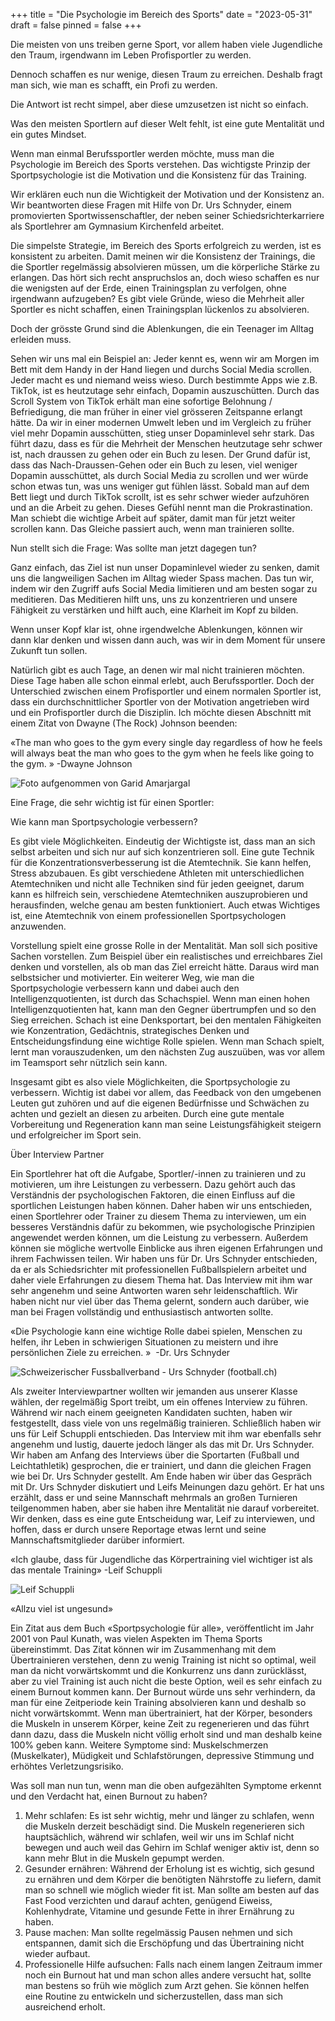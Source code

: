 +++
title = "Die Psychologie im Bereich des Sports"
date = "2023-05-31"
draft = false
pinned = false
+++
<!--StartFragment-->

Die meisten von uns treiben gerne Sport, vor allem haben viele Jugendliche den Traum, irgendwann im Leben Profisportler zu werden.  

Dennoch schaffen es nur wenige, diesen Traum zu erreichen. Deshalb fragt man sich, wie man es schafft, ein Profi zu werden.  

Die Antwort ist recht simpel, aber diese umzusetzen ist nicht so einfach.  

Was den meisten Sportlern auf dieser Welt fehlt, ist eine gute Mentalität und ein gutes Mindset.  

Wenn man einmal Berufssportler werden möchte, muss man die Psychologie im Bereich des Sports verstehen. Das wichtigste Prinzip der Sportpsychologie ist die Motivation und die Konsistenz für das Training.  

Wir erklären euch nun die Wichtigkeit der Motivation und der Konsistenz an. Wir beantworten diese Fragen mit Hilfe von Dr. Urs Schnyder, einem promovierten Sportwissenschaftler, der neben seiner Schiedsrichterkarriere als Sportlehrer am Gymnasium Kirchenfeld arbeitet.  

Die simpelste Strategie, im Bereich des Sports erfolgreich zu werden, ist es konsistent zu arbeiten. Damit meinen wir die Konsistenz der Trainings, die die Sportler regelmässig absolvieren müssen, um die körperliche Stärke zu erlangen. Das hört sich recht anspruchslos an, doch wieso schaffen es nur die wenigsten auf der Erde, einen Trainingsplan zu verfolgen, ohne irgendwann aufzugeben? Es gibt viele Gründe, wieso die Mehrheit aller Sportler es nicht schaffen, einen Trainingsplan lückenlos zu absolvieren.  

Doch der grösste Grund sind die Ablenkungen, die ein Teenager im Alltag erleiden muss.  

Sehen wir uns mal ein Beispiel an: Jeder kennt es, wenn wir am Morgen im Bett mit dem Handy in der Hand liegen und durchs Social Media scrollen. Jeder macht es und niemand weiss wieso. Durch bestimmte Apps wie z.B. TikTok, ist es heutzutage sehr einfach, Dopamin auszuschütten. Durch das Scroll System von TikTok erhält man eine sofortige Belohnung / Befriedigung, die man früher in einer viel grösseren Zeitspanne erlangt hätte. Da wir in einer modernen Umwelt leben und im Vergleich zu früher viel mehr Dopamin ausschütten, stieg unser Dopaminlevel sehr stark. Das führt dazu, dass es für die Mehrheit der Menschen heutzutage sehr schwer ist, nach draussen zu gehen oder ein Buch zu lesen. Der Grund dafür ist, dass das Nach-Draussen-Gehen oder ein Buch zu lesen, viel weniger Dopamin ausschüttet, als durch Social Media zu scrollen und wer würde schon etwas tun, was uns weniger gut fühlen lässt. Sobald man auf dem Bett liegt und durch TikTok scrollt, ist es sehr schwer wieder aufzuhören und an die Arbeit zu gehen. Dieses Gefühl nennt man die Prokrastination. Man schiebt die wichtige Arbeit auf später, damit man für jetzt weiter scrollen kann. Das Gleiche passiert auch, wenn man trainieren sollte.  

Nun stellt sich die Frage: Was sollte man jetzt dagegen tun? 

Ganz einfach, das Ziel ist nun unser Dopaminlevel wieder zu senken, damit uns die langweiligen Sachen im Alltag wieder Spass machen. Das tun wir, indem wir den Zugriff aufs Social Media limitieren und am besten sogar zu meditieren. Das Meditieren hilft uns, uns zu konzentrieren und unsere Fähigkeit zu verstärken und hilft auch, eine Klarheit im Kopf zu bilden.  

Wenn unser Kopf klar ist, ohne irgendwelche Ablenkungen, können wir dann klar denken und wissen dann auch, was wir in dem Moment für unsere Zukunft tun sollen.  

Natürlich gibt es auch Tage, an denen wir mal nicht trainieren möchten. Diese Tage haben alle schon einmal erlebt, auch Berufssportler. Doch der Unterschied zwischen einem Profisportler und einem normalen Sportler ist, dass ein durchschnittlicher Sportler von der Motivation angetrieben wird und ein Profisportler durch die Disziplin. Ich möchte diesen Abschnitt mit einem Zitat von Dwayne (The Rock) Johnson beenden: 

«The man who goes to the gym every single day regardless of how he feels will always beat the man who goes to the gym when he feels like going to the gym. » -Dwayne Johnson 

![Foto aufgenommen von Garid Amarjargal](microsoftteams-image-8-.png)

Eine Frage, die sehr wichtig ist für einen Sportler: 

Wie kann man Sportpsychologie verbessern?  

Es gibt viele Möglichkeiten. Eindeutig der Wichtigste ist, dass man an sich selbst arbeiten und sich nur auf sich konzentrieren soll. Eine gute Technik für die Konzentrationsverbesserung ist die Atemtechnik. Sie kann helfen, Stress abzubauen. Es gibt verschiedene Athleten mit unterschiedlichen Atemtechniken und nicht alle Techniken sind für jeden geeignet, darum kann es hilfreich sein, verschiedene Atemtechniken auszuprobieren und herausfinden, welche genau am besten funktioniert. Auch etwas Wichtiges ist, eine Atemtechnik von einem professionellen Sportpsychologen anzuwenden.  

Vorstellung spielt eine grosse Rolle in der Mentalität. Man soll sich positive Sachen vorstellen. Zum Beispiel über ein realistisches und erreichbares Ziel denken und vorstellen, als ob man das Ziel erreicht hätte. Daraus wird man selbstsicher und motivierter. Ein weiterer Weg, wie man die Sportpsychologie verbessern kann und dabei auch den Intelligenzquotienten, ist durch das Schachspiel. Wenn man einen hohen Intelligenzquotienten hat, kann man den Gegner übertrumpfen und so den Sieg erreichen. Schach ist eine Denksportart, bei den mentalen Fähigkeiten wie Konzentration, Gedächtnis, strategisches Denken und Entscheidungsfindung eine wichtige Rolle spielen. Wenn man Schach spielt, lernt man vorauszudenken, um den nächsten Zug auszuüben, was vor allem im Teamsport sehr nützlich sein kann.  

Insgesamt gibt es also viele Möglichkeiten, die Sportpsychologie zu verbessern. Wichtig ist dabei vor allem, das Feedback von den umgebenen Leuten gut zuhören und auf die eigenen Bedürfnisse und Schwächen zu achten und gezielt an diesen zu arbeiten. Durch eine gute mentale Vorbereitung und Regeneration kann man seine Leistungsfähigkeit steigern und erfolgreicher im Sport sein. 

Über Interview Partner 

Ein Sportlehrer hat oft die Aufgabe, Sportler/-innen zu trainieren und zu motivieren, um ihre Leistungen zu verbessern. Dazu gehört auch das Verständnis der psychologischen Faktoren, die einen Einfluss auf die sportlichen Leistungen haben können. Daher haben wir uns entschieden, einen Sportlehrer oder Trainer zu diesem Thema zu interviewen, um ein besseres Verständnis dafür zu bekommen, wie psychologische Prinzipien angewendet werden können, um die Leistung zu verbessern. Außerdem können sie mögliche wertvolle Einblicke aus ihren eigenen Erfahrungen und ihrem Fachwissen teilen. Wir haben uns für Dr. Urs Schnyder entschieden, da er als Schiedsrichter mit professionellen Fußballspielern arbeitet und daher viele Erfahrungen zu diesem Thema hat. Das Interview mit ihm war sehr angenehm und seine Antworten waren sehr leidenschaftlich. Wir haben nicht nur viel über das Thema gelernt, sondern auch darüber, wie man bei Fragen vollständig und enthusiastisch antworten sollte. 

«Die Psychologie kann eine wichtige Rolle dabei spielen, Menschen zu helfen, ihr Leben in schwierigen Situationen zu meistern und ihre persönlichen Ziele zu erreichen. »  -Dr. Urs Schnyder 

![Schweizerischer Fussballverband - Urs Schnyder (football.ch)](urs.png)

Als zweiter Interviewpartner wollten wir jemanden aus unserer Klasse wählen, der regelmäßig Sport treibt, um ein offenes Interview zu führen. Während wir nach einem geeigneten Kandidaten suchten, haben wir festgestellt, dass viele von uns regelmäßig trainieren. Schließlich haben wir uns für Leif Schuppli entschieden. Das Interview mit ihm war ebenfalls sehr angenehm und lustig, dauerte jedoch länger als das mit Dr. Urs Schnyder. Wir haben am Anfang des Interviews über die Sportarten (Fußball und Leichtathletik) gesprochen, die er trainiert, und dann die gleichen Fragen wie bei Dr. Urs Schnyder gestellt. Am Ende haben wir über das Gespräch mit Dr. Urs Schnyder diskutiert und Leifs Meinungen dazu gehört. Er hat uns erzählt, dass er und seine Mannschaft mehrmals an großen Turnieren teilgenommen haben, aber sie haben ihre Mentalität nie darauf vorbereitet. Wir denken, dass es eine gute Entscheidung war, Leif zu interviewen, und hoffen, dass er durch unsere Reportage etwas lernt und seine Mannschaftsmitglieder darüber informiert. 

«Ich glaube, dass für Jugendliche das Körpertraining viel wichtiger ist als das mentale Training» -Leif Schuppli 

![Leif Schuppli](leif.png)

«Allzu viel ist ungesund» 

Ein Zitat aus dem Buch «Sportpsychologie für alle», veröffentlicht im Jahr 2001 von Paul Kunath, was vielen Aspekten im Thema Sports übereinstimmt. Das Zitat können wir im Zusammenhang mit dem Übertrainieren verstehen, denn zu wenig Training ist nicht so optimal, weil man da nicht vorwärtskommt und die Konkurrenz uns dann zurücklässt, aber zu viel Training ist auch nicht die beste Option, weil es sehr einfach zu einem Burnout kommen kann. Der Burnout würde uns sehr verhindern, da man für eine Zeitperiode kein Training absolvieren kann und deshalb so nicht vorwärtskommt. Wenn man übertrainiert, hat der Körper, besonders die Muskeln in unserem Körper, keine Zeit zu regenerieren und das führt dann dazu, dass die Muskeln nicht völlig erholt sind und man deshalb keine 100% geben kann. Weitere Symptome sind: Muskelschmerzen (Muskelkater), Müdigkeit und Schlafstörungen, depressive Stimmung und erhöhtes Verletzungsrisiko. 

Was soll man nun tun, wenn man die oben aufgezählten Symptome erkennt und den Verdacht hat, einen Burnout zu haben? 

1. Mehr schlafen: Es ist sehr wichtig, mehr und länger zu schlafen, wenn die Muskeln derzeit beschädigt sind. Die Muskeln regenerieren sich hauptsächlich, während wir schlafen, weil wir uns im Schlaf nicht bewegen und auch weil das Gehirn im Schlaf weniger aktiv ist, denn so kann mehr Blut in die Muskeln gepumpt werden.  
2. Gesunder ernähren: Während der Erholung ist es wichtig, sich gesund zu ernähren und dem Körper die benötigten Nährstoffe zu liefern, damit man so schnell wie möglich wieder fit ist. Man sollte am besten auf das Fast Food verzichten und darauf achten, genügend Eiweiss, Kohlenhydrate, Vitamine und gesunde Fette in ihrer Ernährung zu haben. 
3. Pause machen: Man sollte regelmässig Pausen nehmen und sich entspannen, damit sich die Erschöpfung und das Übertraining nicht wieder aufbaut.  
4. Professionelle Hilfe aufsuchen: Falls nach einem langen Zeitraum immer noch ein Burnout hat und man schon alles andere versucht hat, sollte man bestens so früh wie möglich zum Arzt gehen. Sie können helfen eine Routine zu entwickeln und sicherzustellen, dass man sich ausreichend erholt.  

<!--EndFragment-->